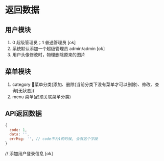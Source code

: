 # 返回数据

## 用户模块

1. 0 超级管理员；1 普通管理员 [ok]
2. 系统默认添加一个超级管理员  admin/admin [ok]
3. 用户头像修改时，物理删除原来的图片

## 菜单模块

1. category 菜单分类(添加、删除(当前分类下没有菜单才可以删除)、修改、查询[无状态])
2. menu 菜单(必须关联菜单分类)

## API返回数据

```javascript
{
  code: 1,
  data: '',
  errMsg: '', // code不为1的时候, 会有这个字段
}
```

// 添加用户登录信息 [ok]
